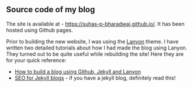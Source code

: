 ## Source code of my blog

The site is available at - https://suhas-p-bharadwaj.github.io/. It has been hosted using Github pages.

Prior to building the new website, I was using the [Lanyon](https://github.com/poole/lanyon) theme. I have written two detailed tutorials about how I had made the blog using Lanyon. They turned out to be quite useful while rebuilding the site! Here they are for your quick reference:

* [How to build a blog using Github, Jekyll and Lanyon](https://nikhita.github.io/build-blog-using-github-jekyll)
* [SEO for Jekyll blogs](https://nikhita.github.io/build-blog-using-github-jekyll) - if you have a jekyll blog, definitely read this! 
